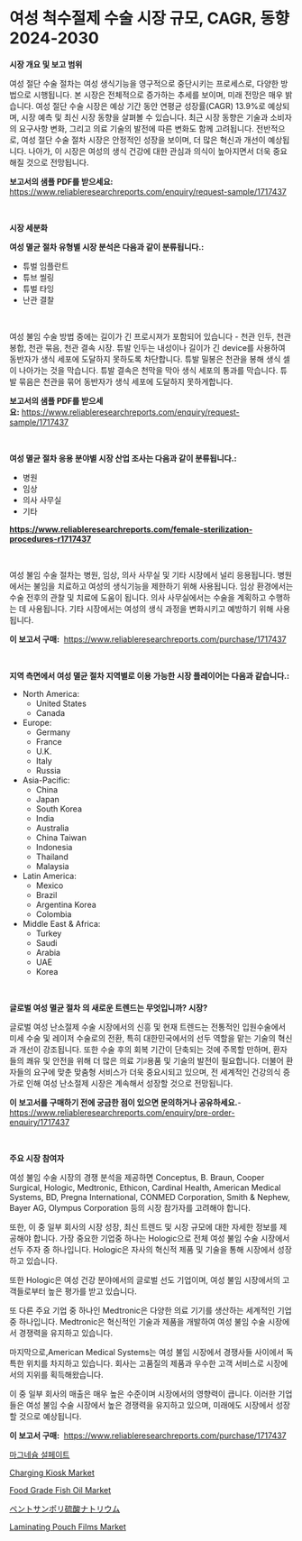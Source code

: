 <p><h1>여성 척수절제 수술 시장 규모, CAGR, 동향 2024-2030</h1></p><p><strong>시장 개요 및 보고 범위</strong></p>
<p><p>여성 절단 수술 절차는 여성 생식기능을 영구적으로 중단시키는 프로세스로, 다양한 방법으로 시행됩니다. 본 시장은 전체적으로 증가하는 추세를 보이며, 미래 전망은 매우 밝습니다. 여성 절단 수술 시장은 예상 기간 동안 연평균 성장률(CAGR) 13.9%로 예상되며, 시장 예측 및 최신 시장 동향을 살펴볼 수 있습니다. 최근 시장 동향은 기술과 소비자의 요구사항 변화, 그리고 의료 기술의 발전에 따른 변화도 함께 고려됩니다. 전반적으로, 여성 절단 수술 절차 시장은 안정적인 성장을 보이며, 더 많은 혁신과 개선이 예상됩니다. 나아가, 이 시장은 여성의 생식 건강에 대한 관심과 의식이 높아지면서 더욱 중요해질 것으로 전망됩니다.</p></p>
<p><strong>보고서의 샘플 PDF를 받으세요:</strong> <a href="https://www.reliableresearchreports.com/enquiry/request-sample/1717437">https://www.reliableresearchreports.com/enquiry/request-sample/1717437</a></p>
<p>&nbsp;</p>
<p><strong>시장 세분화</strong></p>
<p><strong>여성 멸균 절차 유형별 시장 분석은 다음과 같이 분류됩니다.:</strong></p>
<p><ul><li>튜벌 임플란트</li><li>튜브 씰링</li><li>튜벌 타잉</li><li>난관 결찰</li></ul></p>
<p>&nbsp;</p>
<p><p>여성 불임 수술 방법 중에는 길이가 긴 프로시져가 포함되어 있습니다 - 천관 인두, 천관 봉합, 천관 묶음, 천관 결속 시장. 튜발 인두는 내성이나 길이가 긴 device를 사용하여 동반자가 생식 세포에 도달하지 못하도록 차단합니다. 튜발 밀봉은 천관을 봉해 생식 셀이 나아가는 것을 막습니다. 튜발 결속은 천막을 막아 생식 세포의 통과를 막습니다. 튜발 묶음은 천관을 묶어 동반자가 생식 세포에 도달하지 못하게합니다.</p></p>
<p><strong>보고서의 샘플 PDF를 받으세요:</strong>&nbsp;<a href="https://www.reliableresearchreports.com/enquiry/request-sample/1717437">https://www.reliableresearchreports.com/enquiry/request-sample/1717437</a></p>
<p>&nbsp;</p>
<p><strong> 여성 멸균 절차 응용 분야별 시장 산업 조사는 다음과 같이 분류됩니다.:</strong></p>
<p><ul><li>병원</li><li>임상</li><li>의사 사무실</li><li>기타</li></ul></p>
<p><strong><a href="https://www.reliableresearchreports.com/female-sterilization-procedures-r1717437">https://www.reliableresearchreports.com/female-sterilization-procedures-r1717437</a></strong></p>
<p>&nbsp;</p>
<p><p>여성 불임 수술 절차는 병원, 임상, 의사 사무실 및 기타 시장에서 널리 응용됩니다. 병원에서는 불임을 치료하고 여성의 생식기능을 제한하기 위해 사용됩니다. 임상 환경에서는 수술 전후의 관찰 및 치료에 도움이 됩니다. 의사 사무실에서는 수술을 계획하고 수행하는 데 사용됩니다. 기타 시장에서는 여성의 생식 과정을 변화시키고 예방하기 위해 사용됩니다.</p></p>
<p><strong>이 보고서 구매:</strong>&nbsp; <a href="https://www.reliableresearchreports.com/purchase/1717437">https://www.reliableresearchreports.com/purchase/1717437</a></p>
<p>&nbsp;</p>
<p><strong>지역 측면에서 여성 멸균 절차 지역별로 이용 가능한 시장 플레이어는 다음과 같습니다.:</strong></p>
<p><ul>
    <li>
        North America:
        <ul>
            <li>United States</li>
            <li>Canada</li>
        </ul>
    </li>
    <li>
        Europe:
        <ul>
            <li>Germany</li>
            <li>France</li>
            <li>U.K.</li>
            <li>Italy</li>
            <li>Russia</li>
        </ul>
    </li>
    <li>
        Asia-Pacific:
        <ul>
            <li>China</li>
            <li>Japan</li>
            <li>South Korea</li>
            <li>India</li>
            <li>Australia</li>
            <li>China Taiwan</li>
            <li>Indonesia</li>
            <li>Thailand</li>
            <li>Malaysia</li>
        </ul>
    </li>
    <li>
        Latin America:
        <ul>
            <li>Mexico</li>
            <li>Brazil</li>
            <li>Argentina Korea</li>
            <li>Colombia</li>
        </ul>
    </li>
    <li>
        Middle East & Africa:
        <ul>
            <li>Turkey</li>
            <li>Saudi</li>
            <li>Arabia</li>
            <li>UAE</li>
            <li>Korea</li>
        </ul>
    </li>
    </ul></p>
<p>&nbsp;</p>
<p><strong>글로벌 여성 멸균 절차 의 새로운 트렌드는 무엇입니까? 시장?</strong></p>
<p><p>글로벌 여성 난소절제 수술 시장에서의 신흥 및 현재 트렌드는 전통적인 입원수술에서 미세 수술 및 레이저 수술로의 전환, 특히 대한민국에서의 선두 역할을 맡는 기술의 혁신과 개선이 강조됩니다. 또한 수술 후의 회복 기간이 단축되는 것에 주목할 만하며, 환자들의 쾌유 및 안전을 위해 더 많은 의료 기ꈥ용품 및 기술의 발전이 필요합니다. 더불어 환자들의 요구에 맞춘 맞춤형 서비스가 더욱 중요시되고 있으며, 전 세계적인 건강의식 증가로 인해 여성 난소절제 시장은 계속해서 성장할 것으로 전망됩니다.</p></p>
<p><strong>이 보고서를 구매하기 전에 궁금한 점이 있으면 문의하거나 공유하세요.</strong>- <a href="https://www.reliableresearchreports.com/enquiry/pre-order-enquiry/1717437">https://www.reliableresearchreports.com/enquiry/pre-order-enquiry/1717437</a></p>
<p>&nbsp;</p>
<p><strong>주요 시장 참여자</strong></p>
<p><p>여성 불임 수술 시장의 경쟁 분석을 제공하면 Conceptus, B. Braun, Cooper Surgical, Hologic, Medtronic, Ethicon, Cardinal Health, American Medical Systems, BD, Pregna International, CONMED Corporation, Smith & Nephew, Bayer AG, Olympus Corporation 등의 시장 참가자를 고려해야 합니다. </p><p>또한, 이 중 일부 회사의 시장 성장, 최신 트렌드 및 시장 규모에 대한 자세한 정보를 제공해야 합니다. 가장 중요한 기업중 하나는 Hologic으로 전체 여성 불임 수술 시장에서 선두 주자 중 하나입니다. Hologic은 자사의 혁신적 제품 및 기술을 통해 시장에서 성장하고 있습니다. </p><p>또한 Hologic은 여성 건강 분야에서의 글로벌 선도 기업이며, 여성 불임 시장에서의 고객들로부터 높은 평가를 받고 있습니다. </p><p>또 다른 주요 기업 중 하나인 Medtronic은 다양한 의료 기기를 생산하는 세계적인 기업 중 하나입니다. Medtronic은 혁신적인 기술과 제품을 개발하여 여성 불임 수술 시장에서 경쟁력을 유지하고 있습니다. </p><p>마지막으로,American Medical Systems는 여성 불임 시장에서 경쟁사들 사이에서 독특한 위치를 차지하고 있습니다. 회사는 고품질의 제품과 우수한 고객 서비스로 시장에서의 지위를 획득해왔습니다. </p><p>이 중 일부 회사의 매출은 매우 높은 수준이며 시장에서의 영향력이 큽니다. 이러한 기업들은 여성 불임 수술 시장에서 높은 경쟁력을 유지하고 있으며, 미래에도 시장에서 성장할 것으로 예상됩니다.</p></p>
<p><strong>이 보고서 구매:</strong>&nbsp;&nbsp;<a href="https://www.reliableresearchreports.com/purchase/1717437">https://www.reliableresearchreports.com/purchase/1717437</a></p>
<p><p><a href="https://github.com/fredrickeglers/Market-Research-Report-List-1/blob/main/157252526924.md">마그네슘 설페이트</a></p><p><a href="https://view.publitas.com/reportprime-1/charging-kiosk-market-analysis-its-cagr-market-segmentation-and-global-industry-overview/">Charging Kiosk Market</a></p><p><a href="https://summer-dogwood-3e9.notion.site/Food-Grade-Fish-Oil-Market-Size-Market-Outlook-and-Market-Forecast-2024-to-2031-2f2861016bf94e9796dbe47a536a93b3">Food Grade Fish Oil Market</a></p><p><a href="https://github.com/hwbcz413288296/Market-Research-Report-List-1/blob/main/595463029210.md">ペントサンポリ硫酸ナトリウム</a></p><p><a href="https://issuu.com/reportprime-2/docs/laminating-pouch-films-market-size-2030.pptx">Laminating Pouch Films Market</a></p></p>